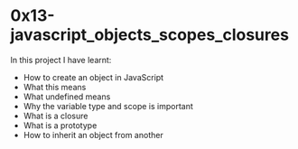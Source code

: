 # 0x13-javascript_objects_scopes_closures
In this project I have learnt:
- How to create an object in JavaScript
- What this means
- What undefined means
- Why the variable type and scope is important
- What is a closure
- What is a prototype
- How to inherit an object from another
